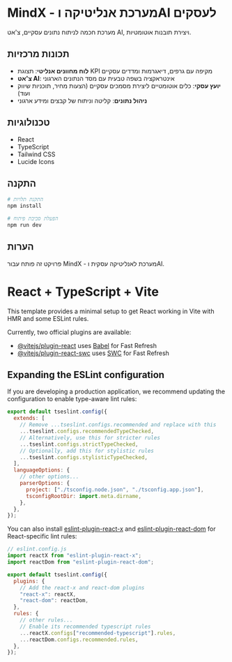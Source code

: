 # MindX - מערכת אנליטיקה וAI לעסקים

מערכת חכמה לניתוח נתונים עסקיים, צ'אט AI, ויצירת תובנות אוטומטיות.

## תכונות מרכזיות

- **לוח מחוונים אנליטי**: תצוגת KPI מקיפה עם גרפים, דיאגרמות ומדדים עסקיים
- **צ'אט AI**: אינטראקציה בשפה טבעית עם מסד הנתונים הארגוני
- **יועץ עסקי**: כלים אוטומטיים ליצירת מסמכים עסקיים (הצעות מחיר, תוכניות שיווק ועוד)
- **ניהול נתונים**: קליטה וניתוח של קבצים ומידע ארגוני

## טכנולוגיות

- React
- TypeScript
- Tailwind CSS
- Lucide Icons

## התקנה

```bash
# התקנת תלויות
npm install

# הפעלת סביבת פיתוח
npm run dev
```

## הערות

פרויקט זה פותח עבור MindX - מערכת לאנליטיקה עסקית וAI.

# React + TypeScript + Vite

This template provides a minimal setup to get React working in Vite with HMR and some ESLint rules.

Currently, two official plugins are available:

- [@vitejs/plugin-react](https://github.com/vitejs/vite-plugin-react/blob/main/packages/plugin-react) uses [Babel](https://babeljs.io/) for Fast Refresh
- [@vitejs/plugin-react-swc](https://github.com/vitejs/vite-plugin-react/blob/main/packages/plugin-react-swc) uses [SWC](https://swc.rs/) for Fast Refresh

## Expanding the ESLint configuration

If you are developing a production application, we recommend updating the configuration to enable type-aware lint rules:

```js
export default tseslint.config({
  extends: [
    // Remove ...tseslint.configs.recommended and replace with this
    ...tseslint.configs.recommendedTypeChecked,
    // Alternatively, use this for stricter rules
    ...tseslint.configs.strictTypeChecked,
    // Optionally, add this for stylistic rules
    ...tseslint.configs.stylisticTypeChecked,
  ],
  languageOptions: {
    // other options...
    parserOptions: {
      project: ["./tsconfig.node.json", "./tsconfig.app.json"],
      tsconfigRootDir: import.meta.dirname,
    },
  },
});
```

You can also install [eslint-plugin-react-x](https://github.com/Rel1cx/eslint-react/tree/main/packages/plugins/eslint-plugin-react-x) and [eslint-plugin-react-dom](https://github.com/Rel1cx/eslint-react/tree/main/packages/plugins/eslint-plugin-react-dom) for React-specific lint rules:

```js
// eslint.config.js
import reactX from "eslint-plugin-react-x";
import reactDom from "eslint-plugin-react-dom";

export default tseslint.config({
  plugins: {
    // Add the react-x and react-dom plugins
    "react-x": reactX,
    "react-dom": reactDom,
  },
  rules: {
    // other rules...
    // Enable its recommended typescript rules
    ...reactX.configs["recommended-typescript"].rules,
    ...reactDom.configs.recommended.rules,
  },
});
```
